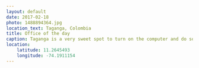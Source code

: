 ```yaml
---
layout: default
date: 2017-02-18
photo: 1488894364.jpg
location_text: Taganga, Colombia
title: Office of the day
caption: Taganga is a very sweet spot to turn on the computer and do some work. In the background you can see the ocean and hills surrounding the city.
location:
    latitude: 11.2645493
    longitude: -74.1911154
---
```

